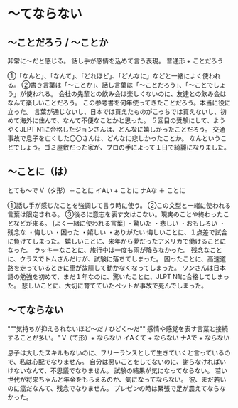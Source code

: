 # 〜てならない

## 〜ことだろう / 〜ことか
非常に〜だと感じる。
話し手が感情を込めて言う表現。
普通形 + ことだろう


①「なんと」、「なんて」、「どれほど」、「どんなに」などと一緒によく使われる。 ②書き言葉は「～ことか」、話し言葉は「～ことだろう」、「～ことでしょう」が使われる。
会社の先輩との飲み会は楽しくないのに、友達との飲み会はなんて楽しいことだろう。
この参考書を何年使ってきたことだろう。本当に役に立った。
言葉が通じないし、日本では買えたものがこっちでは買えないし、初めて海外に住んで、なんて不便なことかと思った。
５回目の受験にして、ようやくJLPT N1に合格したジョンさんは、どんなに嬉しかったことだろう。
交通事故で息子を亡くした〇〇さんは、どんなに悲しかったことか。
なんということでしょう。ゴミ屋敷だった家が、プロの手によって１日で綺麗になりました。


## 〜ことに（は）
とても〜で
V（タ形）＋ことに イAい + ことに ナAな ＋ ことに


①話し手が感じたことを強調して言う時に使う。 ②この文型と一緒に使われる言葉は限定される。 ③後ろに意志を表す文はこない。現実のことや終わったことなどが来る。
[よく一緒に使われる言葉] ・驚いた ・悲しい ・おもしろい ・残念な ・悔しい ・困った ・嬉しい ・ありがたい
悔しいことに、１点差で試合に負けてしまった。
嬉しいことに、来年から夢だったアメリカで働けることになった。
ラッキーなことに、旅行中は一度も雨が降らなかった。
残念なことに、クラスでトムさんだけが、試験に落ちてしまった。
困ったことに、高速道路を走っているときに車が故障して動かなくなってしまった。
ワンさんは日本語の勉強を初めて、まだ１年なのに、驚いたことに、JLPT N1に合格してしまった。
悲しいことに、大切に育てていたペットが事故で死んでしまった。


## 〜てならない
"""気持ちが抑えられないほど〜だ / ひどく〜だ"" 感情や感覚を表す言葉と接続することが多い。"
V（て形）+ ならない イAくて +  ならない ナAで + ならない


息子は大したスキルもないのに、フリーランスとして生きていくと言っているので、私は心配でなりません。
自分は悪いことをしてないのに、謝らなければいけないなんて、不思議でなりません。
試験の結果が気になってならない。
若い世代が将来ちゃんと年金をもらえるのか、気になってならない。
彼、まだ若いのに癌だなんて、残念でなりません。
プレゼンの時は緊張で足が震えてならなかった。
